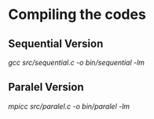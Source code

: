 # Compiling the codes

## Sequential Version
*gcc src/sequential.c -o bin/sequential -lm*

## Paralel Version
*mpicc src/paralel.c -o bin/paralel -lm*
